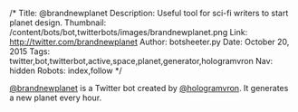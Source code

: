 /*
Title: @brandnewplanet
Description: Useful tool for sci-fi writers to start planet design.
Thumbnail: /content/bots/bot,twitterbots/images/brandnewplanet.png
Link: http://twitter.com/brandnewplanet
Author: botsheeter.py
Date: October 20, 2015
Tags: twitter,bot,twitterbot,active,space,planet,generator,hologramvron
Nav: hidden
Robots: index,follow
*/

[@brandnewplanet](https://twitter.com/brandnewplanet) is a Twitter bot created by [@hologramvron](https://twitter.com/hologramvron). It generates a new planet every hour.

